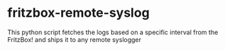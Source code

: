 # fritzbox-remote-syslog
This python script fetches the logs based on a specific interval from the FritzBox! and ships it to any remote syslogger
